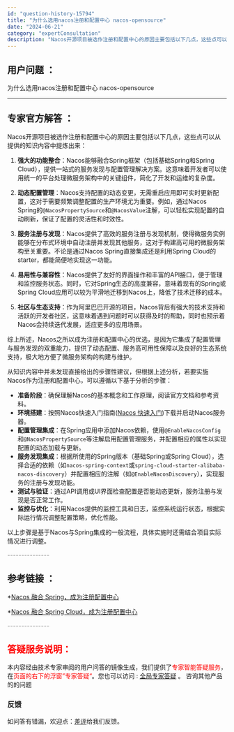 ```yaml
---
id: "question-history-15794"
title: "为什么选用nacos注册和配置中心 nacos-opensource"
date: "2024-06-21"
category: "expertConsultation"
description: "Nacos开源项目被选作注册和配置中心的原因主要包括以下几点，这些点可以从提供的知识内容中提炼出来：1. **强大的功能整合**：Nacos能够融合Spring框架（包括基础Spring和Spring Cloud），提供一站式的服务发现与配置管理解决方案。这意味着开发者可以使用统一的平台处理微服务架"
---
```


## 用户问题 ： 
 为什么选用nacos注册和配置中心 nacos-opensource 

---------------
## 专家官方解答 ：

Nacos开源项目被选作注册和配置中心的原因主要包括以下几点，这些点可以从提供的知识内容中提炼出来：

1. **强大的功能整合**：Nacos能够融合Spring框架（包括基础Spring和Spring Cloud），提供一站式的服务发现与配置管理解决方案。这意味着开发者可以使用统一的平台处理微服务架构中的关键组件，简化了开发和运维的复杂度。

2. **动态配置管理**：Nacos支持配置的动态变更，无需重启应用即可实时更新配置，这对于需要频繁调整配置的生产环境尤为重要。例如，通过Nacos Spring的`@NacosPropertySource`和`@NacosValue`注解，可以轻松实现配置的自动刷新，保证了配置的灵活性和时效性。

3. **服务注册与发现**：Nacos提供了高效的服务注册与发现机制，使得微服务实例能够在分布式环境中自动注册并发现其他服务，这对于构建高可用的微服务架构至关重要。不论是通过Nacos Spring直接集成还是利用Spring Cloud的starter，都能简便地实现这一功能。

4. **易用性与兼容性**：Nacos提供了友好的界面操作和丰富的API接口，便于管理和监控服务状态。同时，它对Spring生态的高度兼容，意味着现有的Spring或Spring Cloud应用可以较为平滑地迁移到Nacos上，降低了技术迁移的成本。

5. **社区与生态支持**：作为阿里巴巴开源的项目，Nacos背后有强大的技术支持和活跃的开发者社区，这意味着遇到问题时可以获得及时的帮助，同时也预示着Nacos会持续迭代发展，适应更多的应用场景。

综上所述，Nacos之所以成为注册和配置中心的优选，是因为它集成了配置管理与服务发现的双重能力，提供了动态配置、服务高可用性保障以及良好的生态系统支持，极大地方便了微服务架构的构建与维护。

从知识内容中并未发现直接给出的步骤性建议，但根据上述分析，若要实施Nacos作为注册和配置中心，可以遵循以下基于分析的步骤：

- **准备阶段**：确保理解Nacos的基本概念和工作原理，阅读官方文档和参考资料。
- **环境搭建**：按照Nacos快速入门指南([Nacos 快速入门](../quickstart/quick-start.md))下载并启动Nacos服务器。
- **配置管理集成**：在Spring应用中添加Nacos依赖，使用`@EnableNacosConfig`和`@NacosPropertySource`等注解启用配置管理服务，并配置相应的属性以实现配置的动态加载与更新。
- **服务发现集成**：根据所使用的Spring版本（基础Spring或Spring Cloud），选择合适的依赖（如`nacos-spring-context`或`spring-cloud-starter-alibaba-nacos-discovery`）并配置相应的注解（如`@EnableNacosDiscovery`），实现服务的注册与发现功能。
- **测试与验证**：通过API调用或UI界面检查配置是否能动态更新，服务注册与发现是否正常工作。
- **监控与优化**：利用Nacos提供的监控工具和日志，监控系统运行状态，根据实际运行情况调整配置策略，优化性能。

以上步骤是基于Nacos与Spring集成的一般流程，具体实施时还需结合项目实际情况进行调整。


<font color="#949494">---------------</font> 


## 参考链接 ：

*[Nacos 融合 Spring，成为注册配置中心](https://nacos.io/docs/latest/ecology/use-nacos-with-spring)
 
 *[Nacos 融合 Spring Cloud，成为注册配置中心](https://nacos.io/docs/latest/ecology/use-nacos-with-spring-cloud)


 <font color="#949494">---------------</font> 
 


## <font color="#FF0000">答疑服务说明：</font> 

本内容经由技术专家审阅的用户问答的镜像生成，我们提供了<font color="#FF0000">专家智能答疑服务</font>，在<font color="#FF0000">页面的右下的浮窗”专家答疑“</font>。您也可以访问 : [全局专家答疑](https://answer.opensource.alibaba.com/docs/intro) 。 咨询其他产品的的问题

### 反馈
如问答有错漏，欢迎点：[差评](https://ai.nacos.io/user/feedbackByEnhancerGradePOJOID?enhancerGradePOJOId=15804)给我们反馈。
